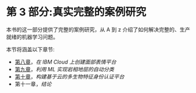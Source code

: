 <title>Section 3: Real-Life Complete Case Studies</title>  

# 第 3 部分:真实完整的案例研究

本书的这一部分提供了完整的案例研究，从 A 到 z 介绍了如何解决完整的、生产就绪的机器学习问题。

本节将涵盖以下章节:

*   [第八章](4ed9b065-d004-45ed-97e4-65c805d8ab3a.xhtml)，*在 IBM Cloud 上创建面部表情平台*
*   [第九章](58be904f-ac18-48c5-b08e-7d105b163415.xhtml)，*利用 ML 实现岩相地层的自动分类*
*   [第十章](a2440edb-9ab5-4843-b13b-4ad6058a8af3.xhtml)，*构建基于云的多生物特征身份认证平台*
*   第十一章，*结论*